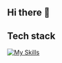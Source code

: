 ## Hi there 👋

## Tech stack

[![My Skills](https://skillicons.dev/icons?i=cpp,cs,html,css,bootstrap,windows)](https://skillicons.dev)
